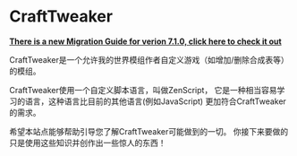 # CraftTweaker

**[There is a new Migration Guide for verion 7.1.0, click here to check it out](/migrations/migration_7_1_0)**

CraftTweaker是一个允许我的世界模组作者自定义游戏（如增加/删除合成表等）的模组。

CraftTweaker使用一个自定义脚本语言，叫做ZenScript， 它是一种相当容易学习的语言，这种语言比目前的其他语言(例如JavaScript) 更加符合CraftTweaker 的需求。

希望本站点能够帮助引导您了解CraftTweaker可能做到的一切。 你接下来要做的只是使用这些知识并创作出一些惊人的东西！